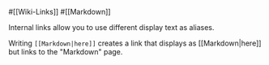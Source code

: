 #[[Wiki-Links]] #[[Markdown]]

Internal links allow you to use different display text as aliases.

Writing `[[Markdown|here]]` creates a link that displays as [[Markdown|here]] but links to the "Markdown" page.